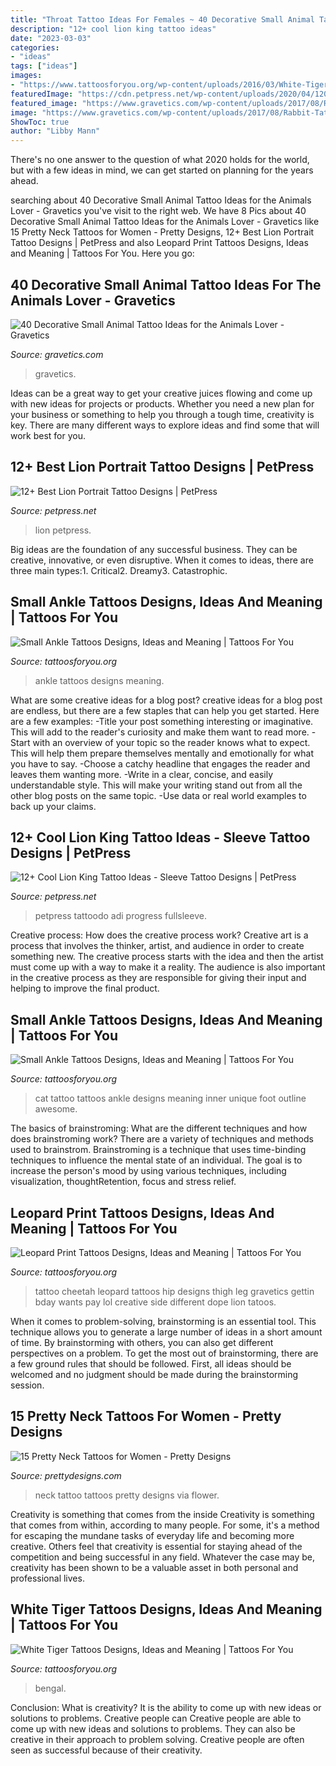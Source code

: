 ```yaml
---
title: "Throat Tattoo Ideas For Females ~ 40 Decorative Small Animal Tattoo Ideas For The Animals Lover"
description: "12+ cool lion king tattoo ideas"
date: "2023-03-03"
categories:
- "ideas"
tags: ["ideas"]
images:
- "https://www.tattoosforyou.org/wp-content/uploads/2016/03/White-Tiger-Tattoos-for-Females.jpg"
featuredImage: "https://cdn.petpress.net/wp-content/uploads/2020/04/12005114/lion-king-tattoo-sleeve-girl.jpg"
featured_image: "https://www.gravetics.com/wp-content/uploads/2017/08/Rabbit-Tattoo.jpg"
image: "https://www.gravetics.com/wp-content/uploads/2017/08/Rabbit-Tattoo.jpg"
ShowToc: true
author: "Libby Mann"
---
```



There's no one answer to the question of what 2020 holds for the world, but with a few ideas in mind, we can get started on planning for the years ahead. 

	

		
searching about 40 Decorative Small Animal Tattoo Ideas for the Animals Lover - Gravetics you've visit to the right web. We have 8 Pics about 40 Decorative Small Animal Tattoo Ideas for the Animals Lover - Gravetics like 15 Pretty Neck Tattoos for Women - Pretty Designs, 12+ Best Lion Portrait Tattoo Designs | PetPress and also Leopard Print Tattoos Designs, Ideas and Meaning | Tattoos For You. Here you go:
		
    
## 40 Decorative Small Animal Tattoo Ideas For The Animals Lover - Gravetics

<img loading=lazy src="https://www.gravetics.com/wp-content/uploads/2017/08/Rabbit-Tattoo.jpg" onerror="this.onerror=null;this.src='https://tse3.mm.bing.net/th?id=OIP.kA_fOjB-IytcjH31kejL8gHaLH&amp;pid=15.1';" alt="40 Decorative Small Animal Tattoo Ideas for the Animals Lover - Gravetics">

_Source: gravetics.com_

>gravetics. 

	

Ideas can be a great way to get your creative juices flowing and come up with new ideas for projects or products. Whether you need a new plan for your business or something to help you through a tough time, creativity is key. There are many different ways to explore ideas and find some that will work best for you.

    
## 12+ Best Lion Portrait Tattoo Designs | PetPress

<img loading=lazy src="https://cdn.petpress.net/wp-content/uploads/2020/04/12003644/lion-portrait-tattoo-sleeve-768x1152.png" onerror="this.onerror=null;this.src='https://tse4.mm.bing.net/th?id=OIP.1fC9lMIABDzpXzNUst6fBgHaLH&amp;pid=15.1';" alt="12+ Best Lion Portrait Tattoo Designs | PetPress">

_Source: petpress.net_

>lion petpress. 

	

Big ideas are the foundation of any successful business. They can be creative, innovative, or even disruptive. When it comes to ideas, there are three main types:1. Critical2. Dreamy3. Catastrophic.

    
## Small Ankle Tattoos Designs, Ideas And Meaning | Tattoos For You

<img loading=lazy src="https://www.tattoosforyou.org/wp-content/uploads/2016/02/Small-Ankle-Tattoos-for-Women.jpg" onerror="this.onerror=null;this.src='https://tse1.mm.bing.net/th?id=OIP.TRFm_KrrZWkvU-7-wp0WawHaJ4&amp;pid=15.1';" alt="Small Ankle Tattoos Designs, Ideas and Meaning | Tattoos For You">

_Source: tattoosforyou.org_

>ankle tattoos designs meaning. 

	

What are some creative ideas for a blog post?
creative ideas for a blog post are endless, but there are a few staples that can help you get started. Here are a few examples: 
-Title your post something interesting or imaginative. This will add to the reader's curiosity and make them want to read more. 
-Start with an overview of your topic so the reader knows what to expect. This will help them prepare themselves mentally and emotionally for what you have to say. 
-Choose a catchy headline that engages the reader and leaves them wanting more. 
-Write in a clear, concise, and easily understandable style. This will make your writing stand out from all the other blog posts on the same topic. 
-Use data or real world examples to back up your claims.

    
## 12+ Cool Lion King Tattoo Ideas - Sleeve Tattoo Designs | PetPress

<img loading=lazy src="https://cdn.petpress.net/wp-content/uploads/2020/04/12005114/lion-king-tattoo-sleeve-girl.jpg" onerror="this.onerror=null;this.src='https://tse3.mm.bing.net/th?id=OIP.HzGuns698SN7OO1zdeg66gHaJ3&amp;pid=15.1';" alt="12+ Cool Lion King Tattoo Ideas - Sleeve Tattoo Designs | PetPress">

_Source: petpress.net_

>petpress tattoodo adi progress fullsleeve. 

	

Creative process: How does the creative process work?
Creative art is a process that involves the thinker, artist, and audience in order to create something new. The creative process starts with the idea and then the artist must come up with a way to make it a reality. The audience is also important in the creative process as they are responsible for giving their input and helping to improve the final product.

    
## Small Ankle Tattoos Designs, Ideas And Meaning | Tattoos For You

<img loading=lazy src="https://www.tattoosforyou.org/wp-content/uploads/2016/02/Small-Inner-Ankle-Tattoos.jpg" onerror="this.onerror=null;this.src='https://tse1.mm.bing.net/th?id=OIP.BEaHCmRd8WEK556mdSsQvAHaJ4&amp;pid=15.1';" alt="Small Ankle Tattoos Designs, Ideas and Meaning | Tattoos For You">

_Source: tattoosforyou.org_

>cat tattoo tattoos ankle designs meaning inner unique foot outline awesome. 

	

The basics of brainstroming: What are the different techniques and how does brainstroming work?
There are a variety of techniques and methods used to brainstrom. Brainstroming is a technique that uses time-binding techniques to influence the mental state of an individual. The goal is to increase the person's mood by using various techniques, including visualization, thoughtRetention, focus and stress relief.

    
## Leopard Print Tattoos Designs, Ideas And Meaning | Tattoos For You

<img loading=lazy src="https://www.tattoosforyou.org/wp-content/uploads/2016/05/Leopard-Print-Tattoo-on-Thigh.jpg" onerror="this.onerror=null;this.src='https://tse4.mm.bing.net/th?id=OIP.1nj7Kie8FMN4zJKIcVPe0wHaJ3&amp;pid=15.1';" alt="Leopard Print Tattoos Designs, Ideas and Meaning | Tattoos For You">

_Source: tattoosforyou.org_

>tattoo cheetah leopard tattoos hip designs thigh leg gravetics gettin bday wants pay lol creative side different dope lion tatoos. 

	

When it comes to problem-solving, brainstorming is an essential tool. This technique allows you to generate a large number of ideas in a short amount of time. By brainstorming with others, you can also get different perspectives on a problem. To get the most out of brainstorming, there are a few ground rules that should be followed. First, all ideas should be welcomed and no judgment should be made during the brainstorming session.

    
## 15 Pretty Neck Tattoos For Women - Pretty Designs

<img loading=lazy src="http://www.prettydesigns.com/wp-content/uploads/2014/11/Neck-Tattoo.jpg" onerror="this.onerror=null;this.src='https://tse4.mm.bing.net/th?id=OIP.XXZtFrzf7cWWgksrVQ3PNwHaPs&amp;pid=15.1';" alt="15 Pretty Neck Tattoos for Women - Pretty Designs">

_Source: prettydesigns.com_

>neck tattoo tattoos pretty designs via flower. 

	

Creativity is something that comes from the inside
Creativity is something that comes from within, according to many people. For some, it's a method for escaping the mundane tasks of everyday life and becoming more creative. Others feel that creativity is essential for staying ahead of the competition and being successful in any field. Whatever the case may be, creativity has been shown to be a valuable asset in both personal and professional lives.

    
## White Tiger Tattoos Designs, Ideas And Meaning | Tattoos For You

<img loading=lazy src="https://www.tattoosforyou.org/wp-content/uploads/2016/03/White-Tiger-Tattoos-for-Females.jpg" onerror="this.onerror=null;this.src='https://tse4.mm.bing.net/th?id=OIP.98jPDsTW8Vx0daqXYlT2ygHaLu&amp;pid=15.1';" alt="White Tiger Tattoos Designs, Ideas and Meaning | Tattoos For You">

_Source: tattoosforyou.org_

>bengal. 

	

Conclusion: What is creativity? It is the ability to come up with new ideas or solutions to problems. Creative people can
Creative people are able to come up with new ideas and solutions to problems. They can also be creative in their approach to problem solving. Creative people are often seen as successful because of their creativity.

